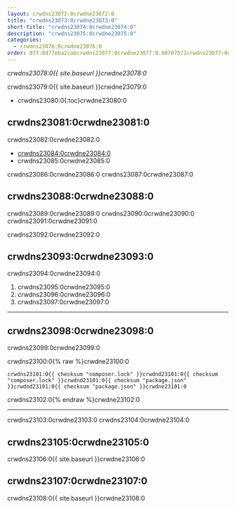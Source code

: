 ```yaml
---
layout: crwdns23072:0crwdne23072:0
title: "crwdns23073:0crwdne23073:0"
short-title: "crwdns23074:0crwdne23074:0"
description: "crwdns23075:0crwdne23075:0"
categories:
  - crwdns23076:0crwdne23076:0
order: 077:0d77eba2cabcrwdns23077:0crwdne23077:0.80707571crwdns23077:0crwdne23077:0
---
```

*crwdns23078:0{{ site.baseurl }}crwdne23078:0*

crwdns23079:0{{ site.baseurl }}crwdne23079:0

- crwdns23080:0{:toc}crwdne23080:0

## crwdns23081:0crwdne23081:0

crwdns23082:0crwdne23082:0

- <a href="crwdns23083:0crwdne23083:0" target="_blank">crwdns23084:0crwdne23084:0</a>
- crwdns23085:0crwdne23085:0

crwdns23086:0crwdne23086:0 crwdns23087:0crwdne23087:0

## crwdns23088:0crwdne23088:0

crwdns23089:0crwdne23089:0 crwdns23090:0crwdne23090:0 crwdns23091:0crwdne23091:0

crwdns23092:0crwdne23092:0

## crwdns23093:0crwdne23093:0

crwdns23094:0crwdne23094:0

1. crwdns23095:0crwdne23095:0
2. crwdns23096:0crwdne23096:0
3. crwdns23097:0crwdne23097:0

* * *

## crwdns23098:0crwdne23098:0

crwdns23099:0crwdne23099:0

crwdns23100:0{% raw %}crwdne23100:0

    crwdns23101:0{{ checksum "composer.lock" }}crwdnd23101:0{{ checksum "composer.lock" }}crwdnd23101:0{{ checksum "package.json" }}crwdnd23101:0{{ checksum "package.json" }}crwdne23101:0    
    

crwdns23102:0{% endraw %}crwdne23102:0

* * *

crwdns23103:0crwdne23103:0 crwdns23104:0crwdne23104:0

## crwdns23105:0crwdne23105:0

crwdns23106:0{{ site.baseurl }}crwdne23106:0

## crwdns23107:0crwdne23107:0

crwdns23108:0{{ site.baseurl }}crwdne23108:0
